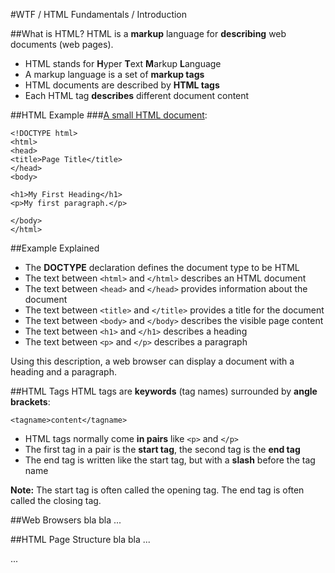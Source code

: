 #WTF / HTML Fundamentals / Introduction

##What is HTML?
HTML is a **markup** language for **describing** web documents (web pages).

* HTML stands for **H**yper **T**ext **M**arkup **L**anguage
* A markup language is a set of **markup tags**
* HTML documents are described by **HTML tags**
* Each HTML tag **describes** different document content

##HTML Example
###[A small HTML document](https://jsbin.com/kahuze/edit?html,output):
```
<!DOCTYPE html>
<html>
<head>
<title>Page Title</title>
</head>
<body>

<h1>My First Heading</h1>
<p>My first paragraph.</p>

</body>
</html>
```

##Example Explained
* The **DOCTYPE** declaration defines the document type to be HTML
* The text between `<html>` and `</html>` describes an HTML document
* The text between `<head>` and `</head>` provides information about the document
* The text between `<title>` and `</title>` provides a title for the document
* The text between `<body>` and `</body>` describes the visible page content
* The text between `<h1>` and `</h1>` describes a heading
* The text between `<p>` and `</p>` describes a paragraph

Using this description, a web browser can display a document with a heading and a paragraph.  

##HTML Tags
HTML tags are **keywords** (tag names) surrounded by **angle brackets**:
```
<tagname>content</tagname>
```
* HTML tags normally come **in pairs** like `<p>` and `</p>`
* The first tag in a pair is the **start tag**, the second tag is the **end tag**
* The end tag is written like the start tag, but with a **slash** before the tag name

**Note:**	The start tag is often called the opening tag. The end tag is often called the closing tag.

##Web Browsers
bla bla ...  

##HTML Page Structure
bla bla ...  

...
